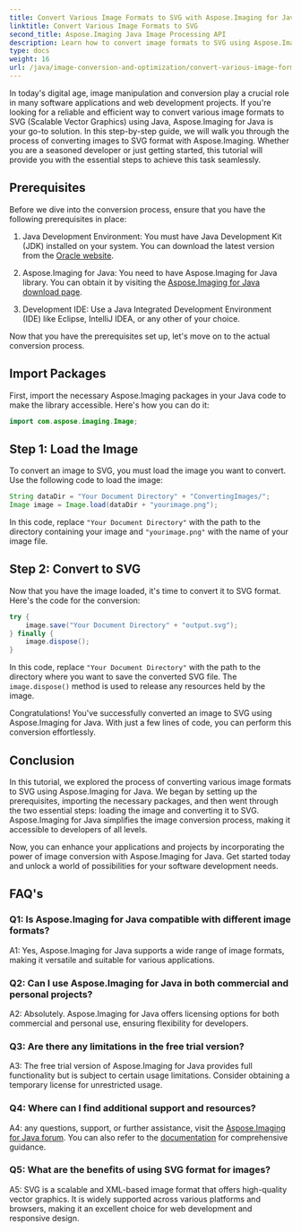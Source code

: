 ```yaml
---
title: Convert Various Image Formats to SVG with Aspose.Imaging for Java
linktitle: Convert Various Image Formats to SVG
second_title: Aspose.Imaging Java Image Processing API
description: Learn how to convert image formats to SVG using Aspose.Imaging for Java. A step-by-step guide for developers.
type: docs
weight: 16
url: /java/image-conversion-and-optimization/convert-various-image-formats-to-svg.html/
---
```

In today's digital age, image manipulation and conversion play a crucial role in many software applications and web development projects. If you're looking for a reliable and efficient way to convert various image formats to SVG (Scalable Vector Graphics) using Java, Aspose.Imaging for Java is your go-to solution. In this step-by-step guide, we will walk you through the process of converting images to SVG format with Aspose.Imaging. Whether you are a seasoned developer or just getting started, this tutorial will provide you with the essential steps to achieve this task seamlessly.

## Prerequisites

Before we dive into the conversion process, ensure that you have the following prerequisites in place:

1. Java Development Environment: You must have Java Development Kit (JDK) installed on your system. You can download the latest version from the [Oracle website](https://www.oracle.com/java/technologies/javase-downloads.html).

2. Aspose.Imaging for Java: You need to have Aspose.Imaging for Java library. You can obtain it by visiting the [Aspose.Imaging for Java download page](https://releases.aspose.com/imaging/java/).

3. Development IDE: Use a Java Integrated Development Environment (IDE) like Eclipse, IntelliJ IDEA, or any other of your choice.

Now that you have the prerequisites set up, let's move on to the actual conversion process.

## Import Packages

First, import the necessary Aspose.Imaging packages in your Java code to make the library accessible. Here's how you can do it:

```java
import com.aspose.imaging.Image;
```

## Step 1: Load the Image

To convert an image to SVG, you must load the image you want to convert. Use the following code to load the image:

```java
String dataDir = "Your Document Directory" + "ConvertingImages/";
Image image = Image.load(dataDir + "yourimage.png");
```

In this code, replace `"Your Document Directory"` with the path to the directory containing your image and `"yourimage.png"` with the name of your image file.

## Step 2: Convert to SVG

Now that you have the image loaded, it's time to convert it to SVG format. Here's the code for the conversion:

```java
try {
    image.save("Your Document Directory" + "output.svg");
} finally {
    image.dispose();
}
```

In this code, replace `"Your Document Directory"` with the path to the directory where you want to save the converted SVG file. The `image.dispose()` method is used to release any resources held by the image.

Congratulations! You've successfully converted an image to SVG using Aspose.Imaging for Java. With just a few lines of code, you can perform this conversion effortlessly.

## Conclusion

In this tutorial, we explored the process of converting various image formats to SVG using Aspose.Imaging for Java. We began by setting up the prerequisites, importing the necessary packages, and then went through the two essential steps: loading the image and converting it to SVG. Aspose.Imaging for Java simplifies the image conversion process, making it accessible to developers of all levels.

Now, you can enhance your applications and projects by incorporating the power of image conversion with Aspose.Imaging for Java. Get started today and unlock a world of possibilities for your software development needs.

## FAQ's

### Q1: Is Aspose.Imaging for Java compatible with different image formats?

A1: Yes, Aspose.Imaging for Java supports a wide range of image formats, making it versatile and suitable for various applications.

### Q2: Can I use Aspose.Imaging for Java in both commercial and personal projects?

A2: Absolutely. Aspose.Imaging for Java offers licensing options for both commercial and personal use, ensuring flexibility for developers.

### Q3: Are there any limitations in the free trial version?

A3: The free trial version of Aspose.Imaging for Java provides full functionality but is subject to certain usage limitations. Consider obtaining a temporary license for unrestricted usage.

### Q4: Where can I find additional support and resources?

A4:  any questions, support, or further assistance, visit the [Aspose.Imaging for Java forum](https://forum.aspose.com/). You can also refer to the [documentation](https://reference.aspose.com/imaging/java/) for comprehensive guidance.

### Q5: What are the benefits of using SVG format for images?

A5: SVG is a scalable and XML-based image format that offers high-quality vector graphics. It is widely supported across various platforms and browsers, making it an excellent choice for web development and responsive design.
